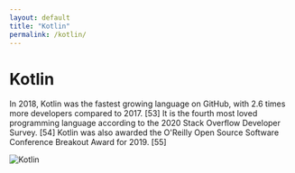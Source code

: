 ```yaml
---
layout: default
title: "Kotlin"
permalink: /kotlin/
---
```


# Kotlin

In 2018, Kotlin was the fastest growing language on GitHub, with 2.6 times more developers compared to 2017. [53] It is the fourth most loved programming language according to the 2020 Stack Overflow Developer Survey. [54] Kotlin was also awarded the O'Reilly Open Source Software Conference Breakout Award for 2019. [55]

![Kotlin](https://www.tiobe.com/wp-content/themes/tiobe/tiobe-index/images/Kotlin.png)
